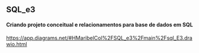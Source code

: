 <h2>SQL_e3</h2>
<h4>Criando projeto conceitual e relacionamentos para base de dados em SQL</h4>

<a href="url">https://app.diagrams.net/#HMaribelCol%2FSQL_e3%2Fmain%2Fsql_E3.drawio.html</a>

